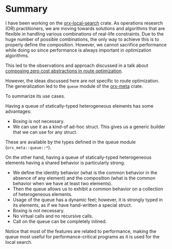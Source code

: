 # Summary

I have been working on the [orx-local-search](https://crates.io/crates/orx-local-search) crate. As operations research (OR) practitioners, we are moving towards solutions and algorithms that are flexible in handling various combinations of real-life constraints. Due to the huge number of possible combinations, the only way to achieve this is to properly define the composition. However, we cannot sacrifice performance while doing so since performance is always important in optimization algorithms.

This led to the observations and approach discussed in a talk about [composing zero cost abstractions in route optimization](https://orxfun.github.io/talk-composing-zero-cost-abstractions-in-route-optimization/).

However, the ideas discussed here are not specific to route optimization. The generalization led to the `queue` module of the [orx-meta](https://crates.io/crates/orx-meta) crate.

To summarize its use cases.

Having a queue of statically-typed heterogeneous elements has some advantages:

* Boxing is not necessary.
* We can use it as a kind-of ad-hoc struct. This gives us a generic builder that we can use for any struct.

These are available by the types defined in the queue module (`orx_meta::queue::*`).

On the other hand, having a queue of statically-typed heterogeneous elements having a shared behavior is particularly strong.

* We define the identity behavior (what is the common behavior in the absence of any element) and the composition (what is the common behavior when we have at least two elements).
* Then the queue allows us to exhibit a common behavior on a collection of heterogeneous elements.
* Usage of the queue has a dynamic feel; however, it is strongly typed in its elements, as if we have hand-written a special struct.
* Boxing is not necessary.
* No virtual calls and no recursive calls.
* Call on the queue can be completely inlined.

Notice that most of the features are related to performance, making the queue most useful for performance-critical programs as it is used for the local search.
